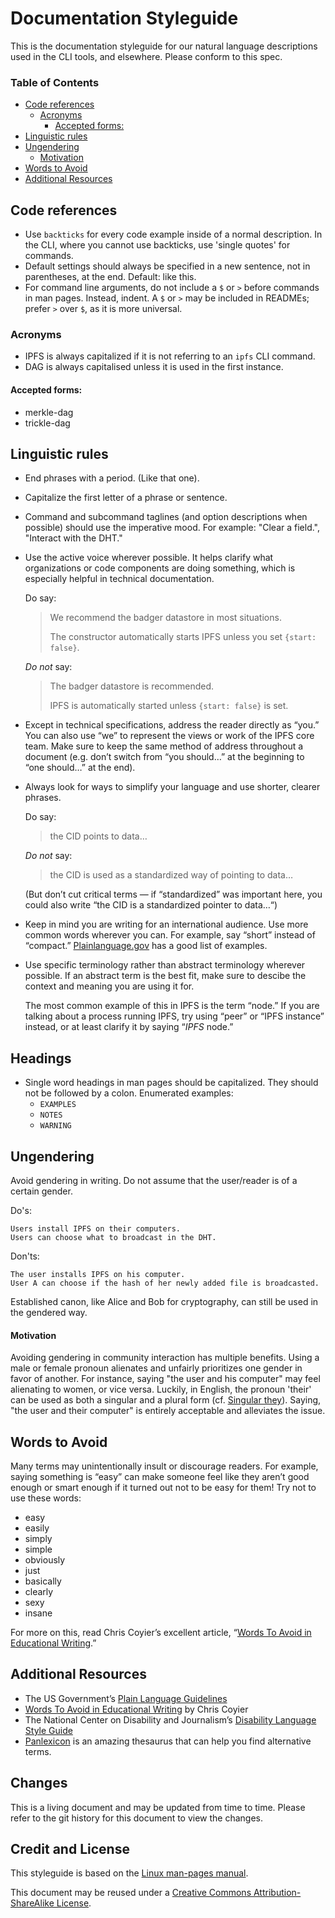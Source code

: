 # Documentation Styleguide

This is the documentation styleguide for our natural language descriptions used in the CLI tools, and elsewhere. Please conform to this spec.

### Table of Contents

- [Code references](#code-references)
  - [Acronyms](#acronyms)
    - [Accepted forms:](#accepted-forms)
- [Linguistic rules](#linguistic-rules)
- [Ungendering](#ungendering)
    - [Motivation](#motivation)
- [Words to Avoid](#words-to-avoid)
- [Additional Resources](#additional-resources)

## Code references

- Use `backticks` for every code example inside of a normal description. In the CLI, where you cannot use backticks, use 'single quotes' for commands.
- Default settings should always be specified in a new sentence, not in parentheses, at the end. Default: like this.
- For command line arguments, do not include a `$` or `>` before commands in man pages. Instead, indent. A `$` or `>` may be included in READMEs; prefer `>` over `$`, as it is more universal.

### Acronyms

- IPFS is always capitalized if it is not referring to an `ipfs` CLI command.
- DAG is always capitalised unless it is used in the first instance.

#### Accepted forms:

- merkle-dag
- trickle-dag

## Linguistic rules

- End phrases with a period. (Like that one).
- Capitalize the first letter of a phrase or sentence.
- Command and subcommand taglines (and option descriptions when possible) should use the imperative mood. For example: "Clear a field.", "Interact with the DHT."
- Use the active voice wherever possible. It helps clarify what organizations or code components are doing something, which is especially helpful in technical documentation.

    Do say:

    > We recommend the badger datastore in most situations.
    > 
    > The constructor automatically starts IPFS unless you set `{start: false}`.

    *Do not* say:

    > The badger datastore is recommended.
    >
    > IPFS is automatically started unless `{start: false}` is set.

- Except in technical specifications, address the reader directly as “you.” You can also use “we” to represent the views or work of the IPFS core team. Make sure to keep the same method of address throughout a document (e.g. don’t switch from “you should…” at the beginning to “one should…” at the end).
- Always look for ways to simplify your language and use shorter, clearer phrases.

    Do say:

    > the CID points to data…

    *Do not* say:

    > the CID is used as a standardized way of pointing to data…

    (But don’t cut critical terms — if “standardized” was important here, you could also write “the CID is a standardized pointer to data…“)
  
- Keep in mind you are writing for an international audience. Use more common words wherever you can. For example, say “short” instead of “compact.” [Plainlanguage.gov](https://plainlanguage.gov/guidelines/words/use-simple-words-phrases/) has a good list of examples.
- Use specific terminology rather than abstract terminology wherever possible. If an abstract term is the best fit, make sure to descibe the context and meaning you are using it for.

    The most common example of this in IPFS is the term “node.” If you are talking about a process running IPFS, try using “peer” or “IPFS instance” instead, or at least clarify it by saying “*IPFS* node.”

## Headings

- Single word headings in man pages should be capitalized. They should not be followed by a colon. Enumerated examples:
  - `EXAMPLES`
  - `NOTES`
  - `WARNING`

## Ungendering

Avoid gendering in writing. Do not assume that the user/reader is of a certain gender.

Do's:

```
Users install IPFS on their computers.
Users can choose what to broadcast in the DHT.
```

Don'ts:

```
The user installs IPFS on his computer.
User A can choose if the hash of her newly added file is broadcasted.
```

Established canon, like Alice and Bob for cryptography, can still be used in the gendered way.

#### Motivation

Avoiding gendering in community interaction has multiple benefits. Using a male or female pronoun alienates and unfairly prioritizes one gender in favor of another. For instance, saying "the user and his computer" may feel alienating to women, or vice versa. Luckily, in English, the pronoun 'their' can be used as both a singular and a plural form (cf. [Singular they](https://en.wikipedia.org/wiki/Singular_they)). Saying, "the user and their computer" is entirely acceptable and alleviates the issue.

## Words to Avoid

Many terms may unintentionally insult or discourage readers. For example, saying something is “easy” can make someone feel like they aren’t good enough or smart enough if it turned out not to be easy for them! Try not to use these words:

- easy
- easily
- simply
- simple
- obviously
- just
- basically
- clearly
- sexy
- insane

For more on this, read Chris Coyier’s excellent article, “[Words To Avoid in Educational Writing](https://css-tricks.com/words-avoid-educational-writing/).”

## Additional Resources

- The US Government’s [Plain Language Guidelines](https://plainlanguage.gov/guidelines/)
- [Words To Avoid in Educational Writing](https://css-tricks.com/words-avoid-educational-writing/) by Chris Coyier
- The National Center on Disability and Journalism’s [Disability Language Style Guide](http://ncdj.org/style-guide/)
- [Panlexicon](https://panlexicon.com) is an amazing thesaurus that can help you find alternative terms.

## Changes

This is a living document and may be updated from time to time. Please refer to the git history for this document to view the changes.

## Credit and License
This styleguide is based on the [Linux man-pages manual](http://man7.org/linux/man-pages/man7/man-pages.7.html).

This document may be reused under a [Creative Commons Attribution-ShareAlike License](http://creativecommons.org/licenses/by-sa/4.0/).
